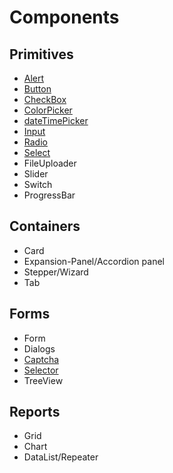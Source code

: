 # Components

## Primitives

* [Alert](/docs/components/primitive/alert.md)
* [Button](/docs/components/primitive/button.md)
* [CheckBox](/docs/components/primitive/checkBox.md)
* [ColorPicker](/docs/components/primitive/colorPicker.md)
* [dateTimePicker](/docs/components/primitive/dateTimePicker.md)
* [Input](/docs/components/primitive/input.md)
* [Radio](/docs/components/primitive/radio.md)
* [Select](/docs/components/primitive/select.md)
* FileUploader
* Slider
* Switch
* ProgressBar

## Containers
* Card
* Expansion-Panel/Accordion panel
* Stepper/Wizard
* Tab

## Forms
* Form
* Dialogs
* [Captcha](/docs/components/from/form-captcha.md)
* [Selector](/docs/components/from/form-selector.md)
* TreeView

## Reports
* Grid
* Chart
* DataList/Repeater
